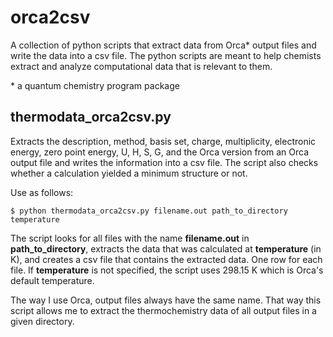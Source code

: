 # orca2csv
A collection of python scripts that extract data from Orca* output files and write the data into a csv file. The python scripts are meant to help chemists extract and analyze computational data that is relevant to them.

\* a quantum chemistry program package

## thermodata_orca2csv.py
Extracts the description, method, basis set, charge, multiplicity, electronic energy, zero point energy, U, H, S, G, and the Orca version from an Orca output file and writes the information into a csv file. The script also checks whether a calculation yielded a minimum structure or not.

Use as follows:

    $ python thermodata_orca2csv.py filename.out path_to_directory temperature

The script looks for all files with the name **filename.out** in **path_to_directory**, extracts the data that was calculated at **temperature** (in K), and creates a csv file that contains the extracted data. One row for each file. If **temperature** is not specified, the script uses 298.15 K which is Orca's default temperature.

The way I use Orca, output files always have the same name. That way this script allows me to extract the thermochemistry data of all output files in a given directory.
